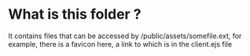 # What is this folder ?

It contains files that can be accessed by /public/assets/somefile.ext, for example, there is a favicon here, a link to which is in the client.ejs file